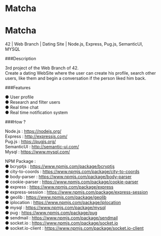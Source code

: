# Matcha
# Matcha
42 | Web Branch | Dating Site | Node.js, Express, Pug.js, SemanticUI, MYSQL

###Description

3rd project of the Web Branch of 42. <br/>
Create a dating WebSite where the user can create his profile, search other users, like them and begin a conversation if the person liked him back.

###Features

● User profile <br/>
● Research and filter users <br/>
● Real time chat <br/>
● Real time notification system <br/>

###How ?

Node.js : https://nodejs.org/ <br/>
Express : http://expressjs.com/ <br/>
Pug.js : https://pugjs.org/ <br/>
SemanticUI : http://semantic-ui.com/ <br/>
Mysql : https://www.mysql.com/ <br/>


NPM Package : <br/>
● bcryptjs : https://www.npmjs.com/package/bcryptjs <br/>
● city-to-coords : https://www.npmjs.com/package/city-to-coords <br/>
● body-parser : https://www.npmjs.com/package/body-parser <br/>
● cookie-parser : https://www.npmjs.com/package/cookie-parser <br/>
● express : https://www.npmjs.com/package/express <br/>
● express-session : https://www.npmjs.com/package/express-session <br/>
● geolib : https://www.npmjs.com/package/geolib <br/>
● iplocation : https://www.npmjs.com/package/iplocation <br/>
● mysql : https://www.npmjs.com/package/mysql <br/>
● pug : https://www.npmjs.com/package/pug <br/>
● sendmail : https://www.npmjs.com/package/sendmail <br/>
● socket.io : https://www.npmjs.com/package/socket.io <br/>
● socket.io-client : https://www.npmjs.com/package/socket.io-client <br/>
